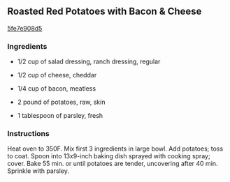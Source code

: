 ## Roasted Red Potatoes with Bacon & Cheese

[5fe7e908d5](http://www.kraftrecipes.com/recipes/roasted-red-potatoes-bacon-cheese-76135.aspx)

### Ingredients

 - 1/2 cup of salad dressing, ranch dressing, regular

 - 1/2 cup of cheese, cheddar

 - 1/4 cup of bacon, meatless

 - 2 pound of potatoes, raw, skin

 - 1 tablespoon of parsley, fresh

### Instructions

Heat oven to 350F. Mix first 3 ingredients in large bowl. Add potatoes; toss to coat. Spoon into 13x9-inch baking dish sprayed with cooking spray; cover. Bake 55 min. or until potatoes are tender, uncovering after 40 min. Sprinkle with parsley.